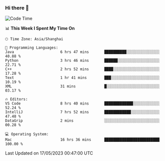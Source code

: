 ### Hi there 👋


<!--START_SECTION:waka-->
![Code Time](http://img.shields.io/badge/Code%20Time-1%2C132%20hrs%2018%20mins-blue)

📊 **This Week I Spent My Time On** 

```text
🕑︎ Time Zone: Asia/Shanghai

💬 Programming Languages: 
Java                     6 hrs 47 mins       ██████████░░░░░░░░░░░░░░░   40.88 % 
Python                   3 hrs 46 mins       ██████░░░░░░░░░░░░░░░░░░░   22.71 % 
C++                      2 hrs 52 mins       ████░░░░░░░░░░░░░░░░░░░░░   17.28 % 
Text                     1 hr 41 mins        ███░░░░░░░░░░░░░░░░░░░░░░   10.19 % 
XML                      31 mins             █░░░░░░░░░░░░░░░░░░░░░░░░   03.17 % 

🔥 Editors: 
VS Code                  8 hrs 40 mins       █████████████░░░░░░░░░░░░   52.24 % 
IntelliJ                 7 hrs 52 mins       ████████████░░░░░░░░░░░░░   47.48 % 
DataGrip                 2 mins              ░░░░░░░░░░░░░░░░░░░░░░░░░   00.28 % 

💻 Operating System: 
Mac                      16 hrs 36 mins      █████████████████████████   100.00 % 
```


 Last Updated on 17/05/2023 00:47:00 UTC
<!--END_SECTION:waka-->

<!--
**SillyPasty/SillyPasty** is a ✨ _special_ ✨ repository because its `README.md` (this file) appears on your GitHub profile.

Here are some ideas to get you started:

- 🔭 I’m currently working on ...
- 🌱 I’m currently learning ...
- 👯 I’m looking to collaborate on ...
- 🤔 I’m looking for help with ...
- 💬 Ask me about ...
- 📫 How to reach me: ...
- 😄 Pronouns: ...
- ⚡ Fun fact: ...
-->


